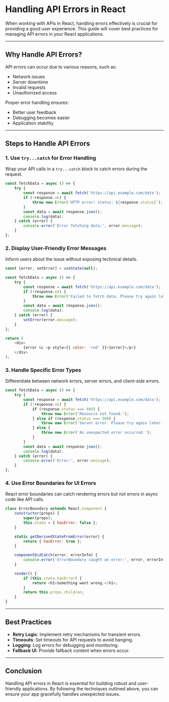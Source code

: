 # Handling API Errors in React

When working with APIs in React, handling errors effectively is crucial for providing a good user experience. This guide will cover best practices for managing API errors in your React applications.

---

## Why Handle API Errors?

API errors can occur due to various reasons, such as:

- Network issues
- Server downtime
- Invalid requests
- Unauthorized access

Proper error handling ensures:

- Better user feedback
- Debugging becomes easier
- Application stability

---

## Steps to Handle API Errors

### 1. Use `try...catch` for Error Handling

Wrap your API calls in a `try...catch` block to catch errors during the request.

```javascript
const fetchData = async () => {
    try {
        const response = await fetch('https://api.example.com/data');
        if (!response.ok) {
            throw new Error(`HTTP error! status: ${response.status}`);
        }
        const data = await response.json();
        console.log(data);
    } catch (error) {
        console.error('Error fetching data:', error.message);
    }
};
```

### 2. Display User-Friendly Error Messages

Inform users about the issue without exposing technical details.

```javascript
const [error, setError] = useState(null);

const fetchData = async () => {
    try {
        const response = await fetch('https://api.example.com/data');
        if (!response.ok) {
            throw new Error('Failed to fetch data. Please try again later.');
        }
        const data = await response.json();
        console.log(data);
    } catch (error) {
        setError(error.message);
    }
};

return (
    <div>
        {error && <p style={{ color: 'red' }}>{error}</p>}
    </div>
);
```

### 3. Handle Specific Error Types

Differentiate between network errors, server errors, and client-side errors.

```javascript
const fetchData = async () => {
    try {
        const response = await fetch('https://api.example.com/data');
        if (!response.ok) {
            if (response.status === 404) {
                throw new Error('Resource not found.');
            } else if (response.status === 500) {
                throw new Error('Server error. Please try again later.');
            } else {
                throw new Error('An unexpected error occurred.');
            }
        }
        const data = await response.json();
        console.log(data);
    } catch (error) {
        console.error('Error:', error.message);
    }
};
```

### 4. Use Error Boundaries for UI Errors

React error boundaries can catch rendering errors but not errors in async code like API calls.

```javascript
class ErrorBoundary extends React.Component {
    constructor(props) {
        super(props);
        this.state = { hasError: false };
    }

    static getDerivedStateFromError(error) {
        return { hasError: true };
    }

    componentDidCatch(error, errorInfo) {
        console.error('ErrorBoundary caught an error:', error, errorInfo);
    }

    render() {
        if (this.state.hasError) {
            return <h1>Something went wrong.</h1>;
        }
        return this.props.children;
    }
}
```

---

## Best Practices

- **Retry Logic**: Implement retry mechanisms for transient errors.
- **Timeouts**: Set timeouts for API requests to avoid hanging.
- **Logging**: Log errors for debugging and monitoring.
- **Fallback UI**: Provide fallback content when errors occur.

---

## Conclusion

Handling API errors in React is essential for building robust and user-friendly applications. By following the techniques outlined above, you can ensure your app gracefully handles unexpected issues.
